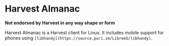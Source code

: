 # Harvest Almanac

**Not endorsed by Harvest in any way shape or form**

Harvest Almanac is a Harvest client for Linux. It includes mobile support for
phones using `[libhandy](https://source.puri.sm/Librem5/libhandy)`.

